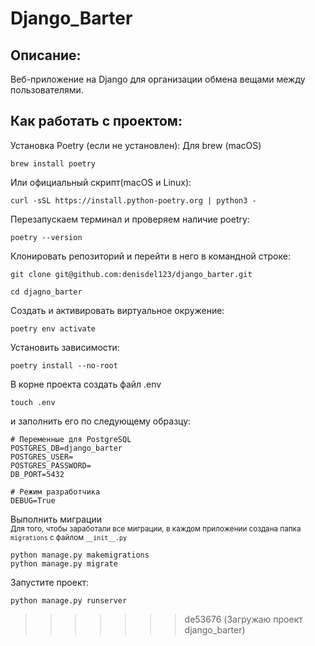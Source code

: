 # Django_Barter


## Описание:
Веб-приложение на Django для организации обмена вещами между пользователями.

## Как работать с проектом:
Установка Poetry (если не установлен):
Для brew (macOS)
```
brew install poetry
```

Или официальный скрипт(macOS и Linux):
```
curl -sSL https://install.python-poetry.org | python3 -
```

Перезапускаем терминал и проверяем наличие poetry:
```
poetry --version
```

Клонировать репозиторий и перейти в него в командной строке:
```
git clone git@github.com:denisdel123/django_barter.git
```
```
cd djagno_barter
```

Создать и активировать виртуальное окружение:
```
poetry env activate
```

Установить зависимости:
```
poetry install --no-root
```

В корне проекта создать файл .env
```
touch .env
```


и заполнить его по следующему образцу:
```
# Переменные для PostgreSQL
POSTGRES_DB=django_barter
POSTGRES_USER=
POSTGRES_PASSWORD=
DB_PORT=5432

# Режим разработчика
DEBUG=True
```

Выполнить миграции <br>
<sub>Для того, чтобы заработали все миграции, в каждом приложении создана папка `migrations` с файлом `__init__.py` </sub>

```
python manage.py makemigrations
python manage.py migrate
```

Запустите проект:
```
python manage.py runserver
```
>>>>>>> de53676 (Загружаю проект django_barter)
